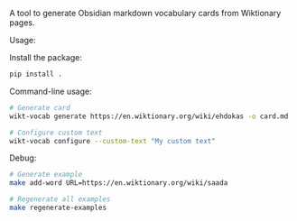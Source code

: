 A tool to generate Obsidian markdown vocabulary cards from Wiktionary pages.

Usage:

Install the package:

```bash
pip install .
```

Command-line usage:

```bash
# Generate card
wikt-vocab generate https://en.wiktionary.org/wiki/ehdokas -o card.md

# Configure custom text
wikt-vocab configure --custom-text "My custom text"
```

Debug:

```bash
# Generate example
make add-word URL=https://en.wiktionary.org/wiki/saada
```

```bash
# Regenerate all examples
make regenerate-examples
```
